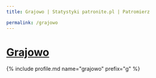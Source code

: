 ```yaml
---
title: Grajowo | Statystyki patronite.pl | Patromierz

permalink: /grajowo
---
```


# [Grajowo](https://patronite.pl/grajowo)

{% include profile.md name="grajowo" prefix="g" %}

